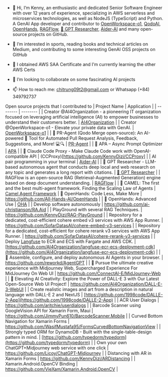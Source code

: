 - 👋 Hi, I’m Kenny, an enthusiastic and dedicated Senior Software Engineer with over 12 years of experience, specializing in AWS serverless and microservices technologies, as well as NodeJS (TypeScript) and Python. A GenAI App developer and contributor to [OpenWorkspace-o1](https://github.com/OpenWorkspace-o1), [QodoAI](https://github.com/qodo-ai), [OpenHands](https://github.com/All-Hands-AI/OpenHands), [RAGFlow](https://github.com/infiniflow/ragflow), [🔎 GPT Researcher](https://github.com/assafelovic/gpt-researcher), [Aider-AI](https://github.com/Aider-AI/aider) and many open-source projects on GitHub.

- 👀 I’m interested in sports, reading books and technical articles on Medium, and contributing to some interesting GenAI OSS projects on GitHub
- 🌱 I obtained AWS SAA Certificate and I’m currently learning the other AWS Certs
- 💞️ I’m looking to collaborate on some fascinating AI projects
- 📫 How to reach me: chitrung09t2@gmail.com or Whatsapp (+84) 349792737

<!---
KennyDizi/KennyDizi is a ✨ special ✨ repository because its `README.md` (this file) appears on your GitHub profile.
You can click the Preview link to take a look at your changes.
--->
Open source projects that I contributed to
| Project Name | Application |
| -------- | -------- |
| Creator @AI4Organization - a pioneering IT organization focused on leveraging artificial intelligence (AI) to empower businesses to understand their customers better.    | [AI4Organization](https://github.com/AI4Organization)    |
| Creator @OpenWorkspace-o1 - Elevate your private data with GenAI.    | [OpenWorkspace-o1](https://github.com/OpenWorkspace-o1)     |
| 🚀 PR-Agent (Qodo Merge open-source): An AI-powered 🤖 Tool for Automated Pull Request Analysis, Feedback, Suggestions, and More! 💻🔍    | [PR-Agent](https://github.com/qodo-ai/pr-agent)    |
| 🚀 APA – Async Prompt Optimizer     | [APA](https://github.com/KennyDizi/APA)    |
| 🤖 Claude Code Proxy - Make Claude Code work with OpenAI-compatible API     | (CCProxy)[https://github.com/KennyDizi/CCProxy]    |
| AI pair programming in your terminal     | [Aider-AI](https://github.com/Aider-AI/aider)    |
| 🔎 GPT Researcher - LLM-based autonomous agent that conducts deep local and web research on any topic and generates a long report with citations.     | [🔎 GPT Researcher](https://github.com/assafelovic/gpt-researcher)    |
| RAGFlow is an open-source RAG (Retrieval-Augmented Generation) engine based on deep document understanding.     | [RAGFlow](https://github.com/infiniflow/ragflow)    |
| 🐫 CAMEL: The first and the best multi-agent framework. Finding the Scaling Law of Agents     | [Camel Agent Framework](https://github.com/camel-ai/camel)
| 🙌 OpenHands: Code Less, Make More     | https://github.com/All-Hands-AI/OpenHands    |
| 🙌 OpenHands:  Advanced Use     | [OHA](https://github.com/KennyDizi/OHA)    |
| Develop software autonomously     | https://github.com/ai-christianson/RA.Aid    |
| PlayGround with several RAG Techniques.     | https://github.com/KennyDizi/RAG-PlayGround    |
| Repository for a dedicated, cost-efficient cohere embed v3 services with AWS App Runner.     | https://github.com/SofarDatasAI/cohere-embed-v3-services    |
| Repository for a dedicated, cost-efficient for cohere rerank v3 services with AWS App Runner.     | https://github.com/SofarDatasAI/cohere-rerank-v3-services    |
| Deploy [Langfuse](https://github.com/langfuse/langfuse) to ECR and ECS with Fargate and AWS CDK.     | [https://github.com/AI4Organization/langfuse-ecr-ecs-deployment-cdk](https://github.com/AI4Organization/langfuse-ecr-ecs-deployment-cdk)    |
| 🤖 Assemble, configure, and deploy autonomous AI Agents in your browser.    | https://github.com/reworkd/AgentGPT    |
| 🍎 Pursue the ultimate creative experience with Midjourney Web, Supercharged Experience For MidJourney On Web UI    | https://github.com/ConnectAI-E/MidJourney-Web    |
| 🚀 Elevating AI Creativity: Explore the Power of DALL-E 3 with Our Latest Open-Source Web UI Project!    | https://github.com/AI4Organization/DALL-E-3-WebUI    |
| Create realistic images and art from a description in natural language with DALL-E 2 and NextJS    | [https://github.com/1998code/DALLE-2-App](https://github.com/1998code/DALLE-2-App)    |
| ACR User Dialogs    | https://github.com/aritchie/userdialogs    |
| Barcode Scanner using GoogleVision API for Xamarin Form, Maui    | https://github.com/JimmyPun610/BarcodeScanner.Mobile    |
| Curved Bottom Navigation for Xamarin Forms    | https://github.com/WasifMustafa95/FormsCurvedBottomNavigationView    |
| Strongly typed ORM for DynamoDB - Built with the single-table-design pattern in mind.    | [https://github.com/typedorm/typedorm](https://github.com/typedorm/typedorm)    |
| Own your own ChatGPT+Midjourney web service with one click     | https://github.com/Licoy/ChatGPT-Midjourney    |
| Distancing with AR in Xamarin Forms     | https://github.com/KennyDizi/ARDistancing    |
| Xamarin.Android.OpenCV Binding     | https://github.com/VieXam/Xamarin.Android.OpenCV    |
